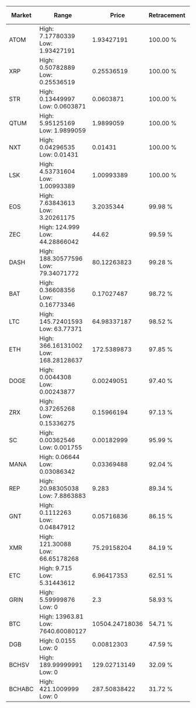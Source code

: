 | Market | Range | Price| Retracement | Doubles to 50% |
| --- | --- | --- | --- | --- |
| ATOM | High: 7.17780339<br />Low: 1.93427191 | 1.93427191 | 100.00 % | 2.36 |
| XRP | High: 0.50782889<br />Low: 0.25536519 | 0.25536519 | 100.00 % | 1.49 |
| STR | High: 0.13449997<br />Low: 0.0603871 | 0.0603871 | 100.00 % | 1.61 |
| QTUM | High: 5.95125169<br />Low: 1.9899059 | 1.9899059 | 100.00 % | 2.00 |
| NXT | High: 0.04296535<br />Low: 0.01431 | 0.01431 | 100.00 % | 2.00 |
| LSK | High: 4.53731604<br />Low: 1.00993389 | 1.00993389 | 100.00 % | 2.75 |
| EOS | High: 7.63843613<br />Low: 3.20261175 | 3.2035344 | 99.98 % | 1.69 |
| ZEC | High: 124.999<br />Low: 44.28866042 | 44.62 | 99.59 % | 1.90 |
| DASH | High: 188.30577596<br />Low: 79.34071772 | 80.12263823 | 99.28 % | 1.67 |
| BAT | High: 0.36608356<br />Low: 0.16773346 | 0.17027487 | 98.72 % | 1.57 |
| LTC | High: 145.72401593<br />Low: 63.77371 | 64.98337187 | 98.52 % | 1.61 |
| ETH | High: 366.16131002<br />Low: 168.28128637 | 172.5389873 | 97.85 % | 1.55 |
| DOGE | High: 0.0044308<br />Low: 0.00243877 | 0.00249051 | 97.40 % | 1.38 |
| ZRX | High: 0.37265268<br />Low: 0.15336275 | 0.15966194 | 97.13 % | 1.65 |
| SC | High: 0.00362546<br />Low: 0.001755 | 0.00182999 | 95.99 % | 1.47 |
| MANA | High: 0.06644<br />Low: 0.03086342 | 0.03369488 | 92.04 % | 1.44 |
| REP | High: 20.98305038<br />Low: 7.8863883 | 9.283 | 89.34 % | 1.55 |
| GNT | High: 0.1112263<br />Low: 0.04847912 | 0.05716836 | 86.15 % | 1.40 |
| XMR | High: 121.30088<br />Low: 66.65178268 | 75.29158204 | 84.19 % | 1.25 |
| ETC | High: 9.715<br />Low: 5.31443612 | 6.96417353 | 62.51 % | 1.08 |
| GRIN | High: 5.59999876<br />Low: 0 | 2.3 | 58.93 % | 1.22 |
| BTC | High: 13963.81<br />Low: 7640.60080127 | 10504.24718036 | 54.71 % | 1.03 |
| DGB | High: 0.0155<br />Low: 0 | 0.00812303 | 47.59 % | 0.00 |
| BCHSV | High: 189.99999991<br />Low: 0 | 129.02713149 | 32.09 % | 0.00 |
| BCHABC | High: 421.1009999<br />Low: 0 | 287.50838422 | 31.72 % | 0.00 |
